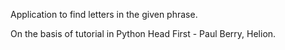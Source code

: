Application to find letters in the given phrase.

On the basis of tutorial in Python Head First - Paul Berry, Helion.
